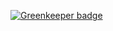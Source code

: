 
[![Greenkeeper badge](https://badges.greenkeeper.io/unshift/aws-presign.svg)](https://greenkeeper.io/)
